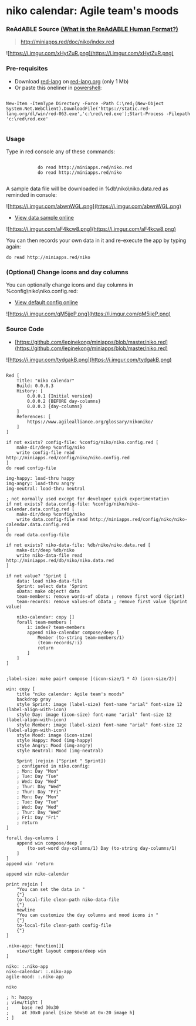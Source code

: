 
# niko calendar: Agile team's moods


### ReAdABLE Source [(What is the ReAdABLE Human Format?)](http://readablehumanformat.com)

>http://miniapps.red/doc/niko/index.red

![https://i.imgur.com/xHytZuR.png](https://i.imgur.com/xHytZuR.png)
                    

### Pre-requisites


- Download [red-lang](https://www.red-lang.org/p/download.html) on [red-lang.org](https://www.red-lang.org) (only 1 Mb)
- Or paste this oneliner in [powershell](http://www.powertheshell.com/topic/learnpowershell/firststeps/console/):




```

New-Item -ItemType Directory -Force -Path C:\red;(New-Object System.Net.WebClient).DownloadFile('https://static.red-lang.org/dl/win/red-063.exe','c:\red\red.exe');Start-Process -Filepath 'c:\red\red.exe'            
        
```



### Usage

Type in red console any of these commands: 


```

            do read http://miniapps.red/niko.red
            do read http://miniapps.red/niko           
        
```


A sample data file will be downloaded in
%db\niko\niko.data.red as reminded in console:

![https://i.imgur.com/abwnWGL.png](https://i.imgur.com/abwnWGL.png)
                    
- [View data sample online](https://github.com/lepinekong/miniapps/blob/master/db/niko/niko.data.red)
                        
![https://i.imgur.com/aF4kcw8.png](https://i.imgur.com/aF4kcw8.png)
                    

You can then records your own data in it and re-execute the app by typing again:



```
do read http://miniapps.red/niko
```



### (Optional) Change icons and day columns

You can optionally change icons and day columns in %config\niko\niko.config.red:
- [View default config online](https://github.com/lepinekong/miniapps/blob/master/config/niko/niko.config.red)
                        
![https://i.imgur.com/qM5jjeP.png](https://i.imgur.com/qM5jjeP.png)
                    

### Source Code

- [https://github.com/lepinekong/miniapps/blob/master/niko.red](https://github.com/lepinekong/miniapps/blob/master/niko.red)
                        
![https://i.imgur.com/tydgakB.png](https://i.imgur.com/tydgakB.png)
                    


```red

Red [
    Title: "niko calendar"
    Build: 0.0.0.3
    History: [
        0.0.0.1 {Initial version}
        0.0.0.2 {BEFORE day-columns}
        0.0.0.3 {day-columns}
    ]
    References: [
        https://www.agilealliance.org/glossary/nikoniko/
    ]
]

if not exists? config-file: %config/niko/niko.config.red [
    make-dir/deep %config/niko
    write config-file read http://miniapps.red/config/niko/niko.config.red
]
do read config-file

img-happy: load-thru happy
img-angry: load-thru angry
img-neutral: load-thru neutral

; not normally used except for developer quick experimentation
if not exists? data.config-file: %config/niko/niko-calendar.data.config.red [
    make-dir/deep %config/niko
    write data.config-file read http://miniapps.red/config/niko/niko-calendar.data.config.red
]
do read data.config-file

if not exists? niko-data-file: %db/niko/niko.data.red [
    make-dir/deep %db/niko
    write niko-data-file read http://miniapps.red/db/niko/niko.data.red
]

if not value? 'Sprint [
    data: load niko-data-file
    Sprint: select data 'Sprint
    oData: make object! data
    team-members: remove words-of oData ; remove first word (Sprint)
    team-records: remove values-of oData ; remove first value (Sprint value)

    niko-calendar: copy []
    forall team-members [
        i: index? team-members
        append niko-calendar compose/deep [
            Member (to-string team-members/1)
            (team-records/:i)
            return
        ]
    ]
]


;label-size: make pair! compose [(icon-size/1 * 4) (icon-size/2)]

win: copy [
    title "niko calendar: Agile team's moods"
    backdrop gray
    style Sprint: image (label-size) font-name "arial" font-size 12 (label-align-with-icon)
    style Day: image (icon-size) font-name "arial" font-size 12 (label-align-with-icon)
    style Member: image (label-size) font-name "arial" font-size 12 (label-align-with-icon)  
    style Mood: image (icon-size)
    style Happy: Mood (img-happy)
    style Angry: Mood (img-angry)
    style Neutral: Mood (img-neutral)  

    Sprint (rejoin ["Sprint " Sprint])
    ; configured in niko.config:
    ; Mon: Day "Mon"
    ; Tue: Day "Tue"
    ; Wed: Day "Wed"
    ; Thur: Day "Wed"
    ; Thur: Day "Fri"
    ; Mon: Day "Mon"
    ; Tue: Day "Tue"  
    ; Wed: Day "Wed"
    ; Thur: Day "Wed"
    ; Fri: Day "Fri"
    ; return             
]

forall day-columns [
    append win compose/deep [
        (to-set-word day-columns/1) Day (to-string day-columns/1)
    ]
]
append win 'return

append win niko-calendar

print rejoin [
    "You can set the data in " 
    {"}
    to-local-file clean-path niko-data-file
    {"}
    newline
    "You can customize the day columns and mood icons in " 
    {"}
    to-local-file clean-path config-file
    {"}    
]

.niko-app: function[][
    view/tight layout compose/deep win
]

niko: :.niko-app
niko-calendar: :.niko-app
agile-mood: :.niko-app

niko

; h: happy
; view/tight [
;     base red 30x30 
;     at 30x0 panel [size 50x50 at 0x-20 image h]
; ]            
        
```


